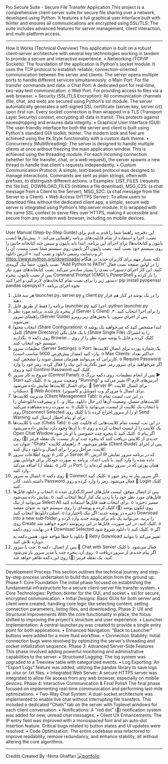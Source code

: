 Pro Secure Suite - Secure File Transfer Application
This project is a comprehensive client-server suite for secure file sharing over a network, developed using Python. It features a full graphical user interface built with tkinter and ensures all communications are encrypted using SSL/TLS. The suite includes advanced features for server management, client interaction, and multi-platform access.
________________________________________
How It Works (Technical Overview)
This application is built on a robust client-server architecture with several key technologies working in tandem to provide a secure and interactive experience.
•	Networking (TCP/IP Sockets): The foundation of the application is Python's socket module. It uses the TCP protocol to establish reliable, connection-oriented communication between the server and clients. The server opens multiple ports to handle different services simultaneously:
o	Main Port: For file transfer commands and data.
o	Chat Port: A dedicated port for real-time, two-way text communication.
o	Web Port: For providing access to files via a web browser.
•	Security (SSL/TLS Encryption): All communication channels (file, chat, and web) are secured using Python's ssl module. The server automatically generates a self-signed SSL certificate (server.key, server.crt) upon first run. Every socket connection is then wrapped in a TLS (Transport Layer Security) context, encrypting all data in transit. This protects against eavesdropping and ensures data integrity.
•	Graphical User Interface (GUI): The user-friendly interface for both the server and client is built using Python's standard GUI toolkit, tkinter. The modern look and feel are achieved using the ttk.Style functionality with a custom dark theme.
•	Concurrency (Multithreading): The server is designed to handle multiple clients at once without freezing the main application window. This is achieved using the threading module. For each incoming connection (whether for file transfer, chat, or a web request), the server spawns a new thread to handle that client's requests independently.
•	Custom Communication Protocol: A simple, text-based protocol was designed to manage interactions. Commands are sent as plain strings, often with prefixes, to distinguish different actions.
o	Examples: LIST_FILES (requests the file list), DOWNLOAD_FILES (initiates a file download), MSG_C2S: (a chat message from a Client to the Server), MSG_S2C: (a chat message from the Server to a Client).
•	Web Access (HTTPS Server): To allow users to download files without the dedicated client app, a simple, secure web server is integrated using Python's http.server module. It is wrapped with the same SSL context to serve files over HTTPS, making it accessible and secure from any modern web browser, including on mobile devices.
________________________________________
User Manual (Step-by-Step Guide)
این دفترچه راهنما شما را قدم به قدم برای نصب، اجرا و استفاده از تمام قابلیت‌های برنامه راهنمایی می‌کند.
۱. پیش‌نیازها (نصب پایتون و کتابخانه‌ها)
برای اجرای این برنامه، ابتدا باید پایتون و سپس چند کتابخانه جانبی را روی سیستم خود نصب کنید.
نصب پایتون
اگر پایتون روی سیستم شما نصب نیست، آن را از وب‌سایت رسمی دانلود و نصب کنید:
•	آدرس دانلود: https://www.python.org/downloads/
نکته بسیار مهم برای کاربران جدید: در هنگام نصب پایتون، حتماً تیک گزینه‌ی "Add Python to PATH" را در اولین صفحه نصب فعال کنید. این کار اجرای دستورات بعدی را بسیار ساده‌تر می‌کند.
نصب کتابخانه‌های مورد نیاز
پس از نصب پایتون، پنجره Command Prompt (CMD) یا PowerShell را باز کرده و دستور زیر را برای نصب تمام کتابخانه‌های لازم کپی و اجرا کنید:
pip install pyopenssl pandas openpyxl
۲. نحوه اجرای برنامه
1.	هر سه فایل launcher.py، server.py و client.py را در یک پوشه در کنار هم قرار دهید.
2.	برنامه را فقط از طریق فایل launcher.py اجرا کنید:
python launcher.py
3.	از پنجره باز شده، برنامه مورد نظر (Server یا Client) را برای اجرا انتخاب کنید.
۳. راهنمای سرور (Server Guide)
پس از اجرای سرور، با بخش‌های زیر روبرو می‌شوید:
1.	انتخاب محتوا (Share Configuration):
o	ابتدا مشخص کنید که می‌خواهید یک پوشه کامل (Share Directory) یا یک فایل تکی (Share Single File) را به اشتراک بگذارید.
o	روی دکمه Browse... کلیک کرده و فایل یا پوشه مورد نظر را از روی سیستم خود انتخاب کنید.
2.	تنظیمات سرور (Server Settings):
o	Port: یک شماره پورت برای اتصال کلاینت‌ها وارد کنید (مقدار پیش‌فرض 5000 مناسب است).
o	Max Clients: حداکثر تعداد کاربرانی که می‌توانند همزمان متصل شوند را مشخص کنید.
o	Require Password: اگر می‌خواهید برای سرور رمز عبور بگذارید، این تیک را فعال کرده، رمز خود را وارد کنید و روی Confirm Password کلیک کنید.
3.	شروع به کار سرور (Control Panel):
o	پس از انجام تنظیمات، روی دکمه بزرگ ▶️ Start کلیک کنید.
o	وضعیت سرور به "Running" تغییر می‌کند و IP آدرس‌های لازم برای اتصال کلاینت‌ها نمایش داده می‌شود:
	Server IP: برای اتصال کلاینت دسکتاپ.
	Web Access: برای اتصال با مرورگر وب (موبایل و کامپیوتر).
4.	مدیریت کلاینت‌ها (Client Management Tab):
o	در این تب، لیست تمام کلاینت‌های متصل، وضعیت آن‌ها (در حال دانلود، بیکار و...) و پیشرفت دانلودشان را به صورت زنده مشاهده می‌کنید.
o	با انتخاب یک کلاینت از لیست، می‌توانید با کلیک روی Disconnect Selected او را از سرور اخراج کرده یا با کلیک روی Send Warning برای او پیام اخطار ارسال کنید.
5.	چت با کلاینت‌ها (Chats Tab):
o	در این تب، لیست تمام کلاینت‌هایی که قابلیت چت با آن‌ها وجود دارد نمایش داده می‌شود.
o	یک کلاینت را از لیست انتخاب کرده و روی Open Chat Window کلیک کنید تا پنجره چت خصوصی با او باز شود.
o	اگر پیام جدیدی از کلاینتی دریافت کنید که پنجره چت او باز نیست، یک نقطه قرمز (🔴) روی عنوان تب "Chats" ظاهر می‌شود.
۴. راهنمای کلاینت (Client Guide)
پس از اجرای کلاینت، مراحل زیر را برای اتصال و دانلود دنبال کنید:
1.	ورود اطلاعات سرور:
o	در کادر Server IP، آدرس IP که در برنامه سرور نمایش داده شده را وارد کنید. با تایپ اعداد، برنامه به صورت خودکار برای خوانایی بهتر نقطه (.) اضافه می‌کند.
o	در کادر Port، همان پورتی که در سرور تنظیم کرده‌اید را وارد کنید.
2.	اتصال به سرور:
o	روی دکمه 🔗 Connect کلیک کنید.
o	اگر سرور نیاز به رمز عبور داشته باشد، کادر  Password فعال می‌شود. رمز را وارد کرده و روی 🔑 Login کلیک کنید.
3.	انتخاب و دانلود فایل‌ها:
o	پس از اتصال موفق، لیست فایل‌های اشتراک‌گذاری شده نمایش داده می‌شود.
o	فایل‌های مورد نظر خود را با زدن تیک کنار آن‌ها انتخاب کنید. می‌توانید از تیک  Select All برای انتخاب همه فایل‌ها استفاده کنید.
o	مسیر ذخیره: روی آیکون پوشه (📁) کلیک کرده و پوشه‌ای را روی سیستم خود به عنوان مقصد اصلی دانلودها انتخاب کنید.
o	(اختیاری) ذخیره در پوشه جدید: اگر تیک Download into a new sub-folder را بزنید، می‌توانید یک نام برای پوشه جدید وارد کرده و روی Create کلیک کنید. در این صورت، فایل‌ها در این زیرپوشه ذخیره خواهند شد.
o	در نهایت، روی دکمه ⬇️ Download Selected کلیک کنید تا دانلود شروع شود.
o	اگر دانلود با خطا مواجه شود، همین دکمه به 🔄 Retry Download تغییر می‌کند تا بتوانید دوباره تلاش کنید.
4.	چت با سرور:
o	پس از اتصال، دکمه 💬 Chat with Server فعال می‌شود. با کلیک روی آن، پنجره چت با مدیر سرور باز می‌شود.
o	اگر پیام جدیدی از سرور دریافت کنید، یک نقطه قرمز (🔴) روی این دکمه ظاهر خواهد شد.
________________________________________
Development Process
This section outlines the technical journey and step-by-step process undertaken to build this application from the ground up.
Phase 1: Core Foundation
The initial phase focused on establishing the fundamental infrastructure for a secure client-server file transfer system.
•	Core Technologies: Python, tkinter for the GUI, and socket + ssl for secure, encrypted communication.
•	Initial Designs: Basic GUIs for both server and client were created, handling core logic like selecting content, setting connection parameters, listing files, and downloading.
Phase 2: UX and Structural Improvements
With the core functionality in place, the focus shifted to improving the project's structure and user experience.
•	Launcher Implementation: A central launcher.py was created to provide a single entry point for both applications.
•	Enhanced Navigation: "Back to Launcher" buttons were added for a more fluid workflow.
•	Connection Stability: Initial connection bugs were resolved by optimizing the server's threading and socket initialization sequence.
Phase 3: Advanced Server-Side Features
This phase involved adding powerful monitoring and administrative capabilities to the server.
•	Structured Logging: The log system was upgraded to a Treeview table with categorized events.
•	Log Exporting: An "Export Logs" feature was added, utilizing the pandas library to save logs as .xlsx or .txt files.
•	Integrated Web Server: A secure HTTPS server was integrated to allow file access from any web browser, especially on mobile devices.
Phase 4: Interactive Communication & Final Polish
The final phase focused on implementing real-time communication and performing last-mile optimizations.
•	Two-Way Chat System: A dual-socket architecture was implemented to enable live chat without interrupting file transfers. This included a dedicated "Chats" tab on the server with Toplevel windows for each client conversation.
•	Notifications: A "red dot" (🔴) notification system was added for new, unread chat messages.
•	Client UX Enhancements: The IP entry field was improved with a monospaced font and an auto-dot insertion feature. Critical bugs related to button states and UI updates were resolved.
•	Code Optimization: The entire codebase was refactored to improve readability, remove redundancy, and enhance stability, all without altering the core algorithms.
________________________________________
Credits
Created By -Nima Ghaffari
[![portfolio](https://img.shields.io/badge/Telegram-2CA5E0?style=for-the-badge&logo=telegram&logoColor=white)](https://t.me/nimaghaffari001)
